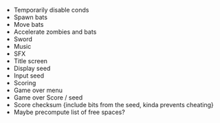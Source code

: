 - Temporarily disable conds
- Spawn bats
- Move bats
- Accelerate zombies and bats
- Sword
- Music
- SFX
- Title screen
- Display seed
- Input seed
- Scoring
- Game over menu
- Game over Score / seed
- Score checksum {include bits from the seed, kinda prevents cheating}
- Maybe precompute list of free spaces?
